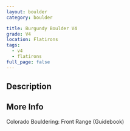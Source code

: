 ```yaml
---
layout: boulder
category: boulder

title: Burgundy Boulder V4
grade: V4
location: Flatirons
tags:
  - v4
  - flatirons
full_page: false
---
```


## Description


## More Info
Colorado Bouldering: Front Range (Guidebook)
